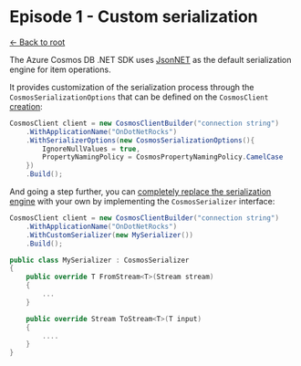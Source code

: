 # Episode 1 - Custom serialization

[<- Back to root](../../../README.md)

The Azure Cosmos DB .NET SDK uses [JsonNET](https://www.nuget.org/packages/Newtonsoft.Json) as the default serialization engine for item operations.

It provides customization of the serialization process through the `CosmosSerializationOptions` that can be defined on the `CosmosClient` [creation](./Program.cs#L44):

```csharp
CosmosClient client = new CosmosClientBuilder("connection string")
    .WithApplicationName("OnDotNetRocks")
    .WithSerializerOptions(new CosmosSerializationOptions(){
        IgnoreNullValues = true,
        PropertyNamingPolicy = CosmosPropertyNamingPolicy.CamelCase
    })
    .Build();
```

And going a step further, you can [completely replace the serialization engine](./Program.cs#L25) with your own by implementing the `CosmosSerializer` interface:

```csharp
CosmosClient client = new CosmosClientBuilder("connection string")
    .WithApplicationName("OnDotNetRocks")
    .WithCustomSerializer(new MySerializer())
    .Build();

public class MySerializer : CosmosSerializer
{
    public override T FromStream<T>(Stream stream)
    {
        ...
    }

    public override Stream ToStream<T>(T input)
    {
        ....
    }
}
```
